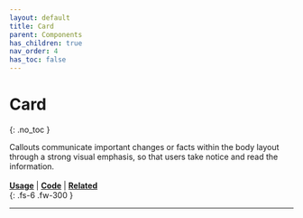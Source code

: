 ```yaml
---
layout: default
title: Card
parent: Components
has_children: true
nav_order: 4
has_toc: false
---
```



# Card
{: .no_toc }

Callouts communicate important changes or facts within the body layout through a strong visual emphasis, so that users take notice and read the information.
<br><br>
[**Usage**]() | [**Code**]() | [**Related**]()
<br>
{: .fs-6 .fw-300 }




---
